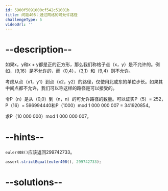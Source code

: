 ```yaml
---
id: 5900f5091000cf542c51001b
title: 问题408：通过网格的可允许路径
challengeType: 5
videoUrl: ''
---
```


# --description--

如果x，y和x + y都是正的正方形，那么我们称格子点（x，y）是不允许的。例如，（9,16）是不允许的，而（0,4），（3,1）和（9,4）则不允许。

考虑从点（x1，y1）到点（x2，y2）的路径，仅使用北或东的单位步长。如果其中间点都不允许，我们可以称这样的路径是可以接受的。

令P（n）是从（0,0）到（n，n）的可允许路径的数量。可以证实P（5）= 252，P（16）= 596994440和P（1000）mod 1 000 000 007 = 341920854。

求P（10 000 000）mod 1 000 000 007。

# --hints--

`euler408()`应该返回299742733。

```js
assert.strictEqual(euler408(), 299742733);
```

# --solutions--

